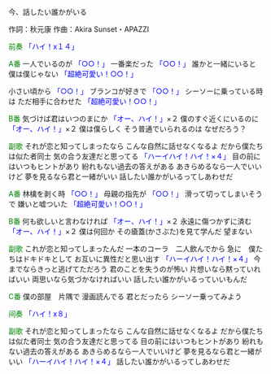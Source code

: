 今、話したい誰かがいる

作詞：秋元康
作曲：Akira Sunset・APAZZI

<font color=green>前奏</font>
<font color=blue>「ハイ！x１４」</font> 

<font color=green>A番</font>
一人でいるのが <font color=blue>「○○！」</font> 
一番楽だった <font color=blue>「○○！」</font> 
誰かと一緒にいると
僕は僕じゃない <font color=blue>「超絶可愛い！○○！」</font> 

小さい頃から <font color=blue>「○○！」</font> 
ブランコが好きで <font color=blue>「○○！」</font> 
シーソーに乗っている時は
ただ相手に合わせた <font color=blue>「超絶可愛い！○○！」</font> 

<font color=green>B番</font>
気づけば君はいつのまにか <font color=blue>「オー、ハイ！」</font>×２ 
僕のすぐ近くにいるのに <font color=blue>「オー、ハイ！」</font>×２ 
僕は僕らしく
そう普通でいられるのは
なぜだろう？

<font color=green>副歌</font>
それが恋と知ってしまったなら
こんな自然に話せなくなるよ
だから僕たちは似た者同士
気の合う友達だと思ってる <font color=blue>「ハーイハイ！ハイ！×４」</font> 
目の前にはいつもヒントがあり
紛れもない過去の答えがある
あきらめるなら一人でいいけど
夢を見るなら君と一緒がいい
話したい誰かがいるってしあわせだ

<font color=green>A番</font>
林檎を剥く時 <font color=blue>「○○！」</font> 
母親の指先が <font color=blue>「○○！」</font> 
滑って切ってしまいそうで
嫌いと嘘ついた <font color=blue>「超絶可愛い！○○！」</font> 

<font color=green>B番</font>
何も欲しいと言わなければ <font color=blue>「オー、ハイ！」</font>×２ 
永遠に傷つかずに済む <font color=blue>「オー、ハイ！」</font>×２ 
僕は何回か
その瘡蓋(かさぶた)を見て学んだ
望まない

<font color=green>副歌</font>
これが恋と知ってしまったんだ
一本のコーラ　二人飲んでから
急に　僕たちはドキドキとして
お互いに異性だと思い出す <font color=blue>「ハーイハイ！ハイ！×４」</font> 
今までならきっと逃げてただろう
君のことを失うのが怖い
片想いなら黙っていればいい
両思いなら気づかなければいい
話したい誰かがいるっていいもんだ

<font color=green>C番</font>
僕の部屋　片隅で
漫画読んでる
君とだったら
シーソー乗ってみよう

<font color=green>间奏</font>
<font color=blue>「ハイ！x８」</font> 

<font color=green>副歌</font>
それが恋と知ってしまったなら
こんな自然に話せなくなるよ
だから僕たちは似た者同士
気の合う友達だと思ってる
目の前にはいつもヒントがあり
紛れもない過去の答えがある
あきらめるなら一人でいいけど
夢を見るなら君と一緒がいい <font color=blue>「ハーイハイ！ハイ！×４」</font> 
話したい誰かがいるってしあわせだ
